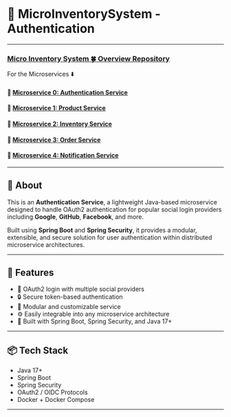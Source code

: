 # 🔐 MicroInventorySystem - Authentication

---
###  [Micro Inventory System 🍀 Overview Repository ](https://github.com/Ochwada/InventoryManagementSystem-MicroservicesArchitecture)
For the Microservices ⬇️
#### 🔗 [Microservice 0: Authentication Service](https://github.com/Ochwada/MicroInventorySystem-Product)
#### 🔗 [Microservice 1: Product Service](https://github.com/Ochwada/MicroInventorySystem-Product)
#### 🔗 [Microservice 2: Inventory Service](https://github.com/Ochwada/MicroInventorySystem-Inventory)
#### 🔗 [Microservice 3: Order Service](https://github.com/Ochwada/MicroInventorySystem-Order)
#### 🔗 [Microservice 4: Notification Service](https://github.com/Ochwada/MicroInventorySystem-Notification)

---
## 🔐 About

This is an **Authentication Service**, a lightweight Java-based microservice designed to handle OAuth2 authentication for popular social login providers including **Google**, **GitHub**, **Facebook**, and more.

Built using **Spring Boot** and **Spring Security**, it provides a modular, extensible, and secure solution for user authentication within distributed microservice architectures.

---

## 🚀 Features

- 🔗 OAuth2 login with multiple social providers
- 🔒 Secure token-based authentication
- 🧩 Modular and customizable service
- ⚙️ Easily integrable into any microservice architecture
- 📄 Built with Spring Boot, Spring Security, and Java 17+

---

## 📦 Tech Stack

- Java 17+
- Spring Boot
- Spring Security
- OAuth2 / OIDC Protocols
- Docker + Docker Compose

---

